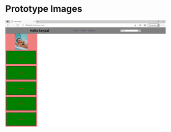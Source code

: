 # Prototype Images
![Draft WFD](https://github.com/Jessikatos05/Hello-Senpai/blob/main/Prototype/indeximg.JPG)
